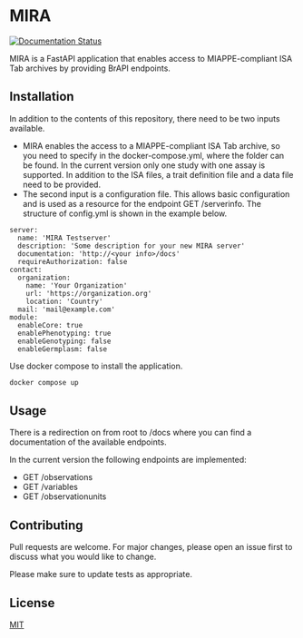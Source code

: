 # MIRA

[![Documentation Status](https://readthedocs.org/projects/mira-server/badge/?version=latest)](https://mira-server.readthedocs.io/en/latest/?badge=latest)

MIRA is a FastAPI application that enables access to MIAPPE-compliant ISA Tab archives by providing BrAPI endpoints.

## Installation

In addition to the contents of this repository, there need to be two inputs available. 
- MIRA enables the access to a MIAPPE-compliant ISA Tab archive, so you need to specify in the docker-compose.yml, where the folder can be found. In the current version only one study with one assay is supported. In addition to the ISA files, a trait definition file and a data file need to be provided.
- The second input is a configuration file. This allows basic configuration and is used as a resource for the endpoint GET /serverinfo. The structure of config.yml is shown in the example below.

```
server:
  name: 'MIRA Testserver'
  description: 'Some description for your new MIRA server'
  documentation: 'http://<your info>/docs'
  requireAuthorization: false
contact:
  organization:
    name: 'Your Organization'
    url: 'https://organization.org'
    location: 'Country'
  mail: 'mail@example.com'
module:
  enableCore: true
  enablePhenotyping: true
  enableGenotyping: false
  enableGermplasm: false
```

Use docker compose to install the application.

```bash
docker compose up
```

## Usage

There is a redirection on from root to /docs where you can find a documentation of the available endpoints.

In the current version the following endpoints are implemented:
- GET /observations
- GET /variables
- GET /observationunits

## Contributing

Pull requests are welcome. For major changes, please open an issue first
to discuss what you would like to change.

Please make sure to update tests as appropriate.

## License

[MIT](https://choosealicense.com/licenses/mit/)